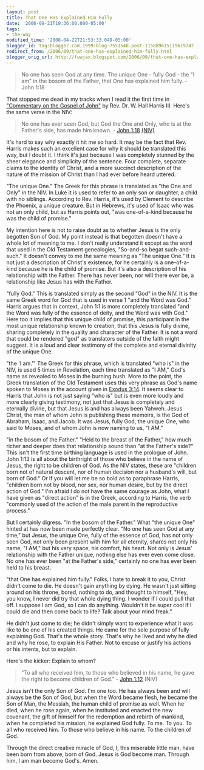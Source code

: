 ```yaml
---
layout: post
title: That One Has Explained Him Fully
date: '2006-09-21T19:36:00.000-05:00'
tags:
- the-way
modified_time: '2008-04-22T21:53:33.049-05:00'
blogger_id: tag:blogger.com,1999:blog-7551548.post-115889615119619747
redirect_from: /2006/09/that-one-has-explained-him-fully.html
blogger_orig_url: http://fuwjax.blogspot.com/2006/09/that-one-has-explained-him-fully.html
---
```


> No one has seen God at any time. The unique One - fully God - the "I am" in the bosom of the Father, that One has explained him fully. - John 1:18

That stopped me dead in my tracks when I read it the first time in ["Commentary on the Gospel of John"](http://www.bible.org/page.asp?page_id=1301) by Rev. Dr. W. Hall Harris III.  Here's the same verse in the NIV:

> No one has ever seen God, but God the One and Only, who is at the Father's side, has made him known. - [John 1:18](http://www.biblegateway.com/passage/?search=john%201&version=31) [(NIV)](http://www.biblegateway.com/versions/?action=getVersionInfo&vid=31)

It's hard to say why exactly it hit me so hard.  It may be the fact that Rev. Harris makes such an excellent case for why it should be translated this way, but I doubt it.  I think it's just because I was completely stunned by the sheer elegance and simplicity of the sentence.  Four complete, separate claims to the identity of Christ, and a more succinct description of the nature of the mission of Christ than I had ever before heard uttered.

"The unique One."  The Greek for this phrase is translated as "the One and Only" in the NIV.  In Luke it is used to refer to an only son or daughter, a child with no siblings.  According to Rev. Harris, it's used by Clement to describe the Phoenix, a unique creature.  But in Hebrews, it's used of Isaac who was not an only child, but as Harris points out, "was one-of-a-kind because he was the child of promise."

My intention here is not to raise doubt as to whether Jesus is the only begotten Son of God.  My point instead is that begotten doesn't have a whole lot of meaning to me.  I don't really understand it except as the word that used in the Old Testament genealogies, "So-and-so begat such-and-such."  It doesn't convey to me the same meaning as "The unique One." It is not just a description of Christ's existence, for he certainly is a one-of-a-kind because he is the child of promise.  But it's also a description of his relationship with the Father.  There has never been, nor will there ever be, a relationship like Jesus has with the Father.

"fully God."  This is translated simply as the second "God" in the NIV.  It is the same Greek word for God that is used in verse 1 "and the Word was God."  Harris argues that in context, John 1:1 is more completely translated "and the Word was fully of the essence of deity, and the Word was with God."  Here too it implies that this unique child of promise, this participant in the most unique relationship known to creation, that this Jesus is fully divine, sharing completely in the quality and character of the Father.  It is not a word that could be rendered "god" as translators outside of the faith might suggest.  It is a loud and clear testimony of the complete and eternal divinity of the unique One.

"the 'I am.'"  The Greek for this phrase, which is translated "who is" in the NIV, is used 5 times in Revelation, each time translated as "I AM," God's name as revealed to Moses in the burning bush.  More to the point, the Greek translation of the Old Testament uses this very phrase as God's name spoken to Moses in the account given in [Exodus 3:14](http://www.biblegateway.com/passage/?search=exodus%203;&version=31;).  It seems clear to Harris that John is not just saying "who is" but is even more loudly and more clearly giving testimony, not just that Jesus is completely and eternally divine, but that Jesus is and has always been Yahweh.  Jesus Christ, the man of whom John is publishing these memoirs, is the God of Abraham, Isaac, and Jacob.  It was Jesus, fully God, the unique One, who said to Moses, and of whom John is now naming to us, "I AM."

"in the bosom of the Father."  "Held to the breast of the Father," how much richer and deeper does that relationship sound than "at the Father's side?"  This isn't the first time birthing language is used in the prologue of John.  John 1:13 is all about the birthright of those who believe in the name of Jesus, the right to be children of God. As the NIV states, these are "children born not of natural descent, nor of human decision nor a husband's will, but born of God."  Or if you will let me be so bold as to paraphrase Harris, "children born not by blood, nor sex, nor human desire, but by the direct action of God."  I'm afraid I do not have the same courage as John, what I have given as "direct action" is in the Greek, according to Harris, the verb "commonly used of the action of the male parent in the reproductive process."

But I certainly digress.  "In the bosom of the Father."  What "the unique One" hinted at has now been made perfectly clear.  "No one has seen God at any time," but Jesus, the unique One, fully of the essence of God, has not only seen God, not only been present with him for all eternity, shares not only his name, "I AM," but his very space, his comfort, his heart.  Not only is Jesus' relationship with the Father unique, nothing else has ever even come close.  No one has ever been "at the Father's side," certainly no one has ever been held to his breast.

"that One has explained him fully."  Folks, I hate to break it to you, Christ didn't come to die.  He doesn't gain anything by dying.  He wasn't just sitting around on his throne, bored, nothing to do, and thought to himself, "Hey, you know, I never did try that whole dying thing.  I wonder if I could pull that off.  I suppose I am God, so I can do anything.  Wouldn't it be super cool if I could die and then come back to life?  Talk about your mind freak."

He didn't just come to die; he didn't simply want to experience what it was like to be one of his created things.  He came for the sole purpose of fully explaining God.  That's the whole story.  That's why he lived and why he died and why he rose, to explain His Father.  Not to excuse or justify his actions or his intents, but to explain.  

Here's the kicker: Explain to whom?  

> "To all who received him, to those who believed in his name, he gave the right to become children of God." - [John 1:12](http://www.biblegateway.com/passage/?search=john%201&version=31) (NIV)

Jesus isn't the only Son of God.  I'm one too.  He has always been and will always be the Son of God, but when the Word became flesh, he became the Son of Man, the Messiah, the human child of promise as well.  When he died, when he rose again, when he instituted and enacted the new covenant, the gift of himself for the redemption and rebirth of mankind, when he completed his mission, he explained God fully.  To me.  To you.  To all who received him.  To those who believe in his name.  To the children of God.  

Through the direct creative miracle of God, I, this miserable little man, have been born from above, born of God.  Jesus is God become man.  Through him, I am man become God's.  Amen.